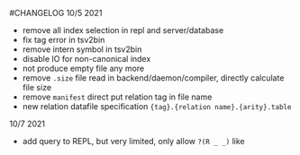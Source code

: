 #CHANGELOG
10/5 2021

- remove all index selection in repl and server/database
- fix tag error in tsv2bin
- remove intern symbol in tsv2bin
- disable IO for non-canonical index
- not produce empty file any more
- remove `.size` file read in backend/daemon/compiler, directly calculate file size
- remove `manifest` direct put relation tag in file name
- new relation datafile specification `{tag}.{relation name}.{arity}.table`

10/7 2021
- add query to REPL, but very limited, only allow `?(R _ _)` like
